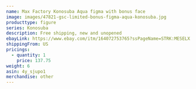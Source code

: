 ```yaml
---
name: Max Factory Konosuba Aqua figma with bonus face
image: images/47821-gsc-limited-bonus-figma-aqua-konosuba.jpg
producttype: figure
series: Konosuba
description: Free shipping, new and unopened
ebayLink: https://www.ebay.com/itm/164072753765?ssPageName=STRK:MESELX:IT&_trksid=p3984.m1555.l2649
shippingFrom: US
pricings:
  - quantity: 1
    price: 137.75
weight: 6
asin: 4y_sjupo1
merchandise: other
---
```

